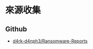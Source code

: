 來源收集
===


## Github

- [d4rk-d4nph3/Ransomware-Reports](https://github.com/d4rk-d4nph3/Ransomware-Reports)